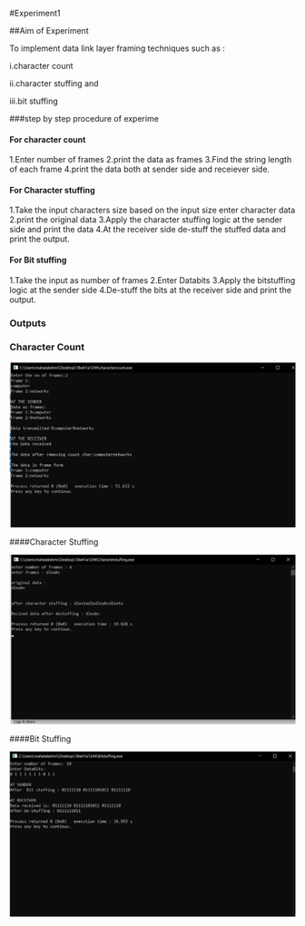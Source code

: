 #Experiment1

##Aim of Experiment

To implement data link layer framing techniques such as :

i.character count

ii.character stuffing and

iii.bit stuffing


###step by step procedure of experime
#### For character count
1.Enter number of frames 2.print the data as frames 3.Find the string length of each frame 4.print the data both at sender side and receiever side.

#### For Character stuffing
1.Take the input characters size based on the input size enter character data 2.print the original data 3.Apply the character stuffing logic at the sender side and print the data 4.At the receiver side de-stuff the stuffed data and print the output.

#### For Bit stuffing
1.Take the input as number of frames 2.Enter Databits 3.Apply the bitstuffing logic at the sender side 4.De-stuff the bits at the receiver side and print the output.

### Outputs

### Character Count

![output](charactercount.png)

####Character Stuffing

![output](characterstuffing.png)

####Bit Stuffing

![output](bitstuffing.png)
